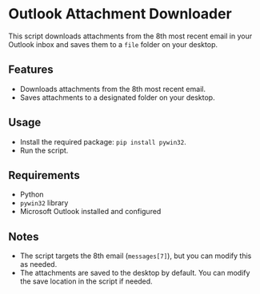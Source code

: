 # Outlook Attachment Downloader

This script downloads attachments from the 8th most recent email in your Outlook inbox and saves them to a `file` folder on your desktop.

## Features
- Downloads attachments from the 8th most recent email.
- Saves attachments to a designated folder on your desktop.

## Usage
- Install the required package: `pip install pywin32`.
- Run the script. 

## Requirements
- Python
- `pywin32` library
- Microsoft Outlook installed and configured

## Notes
- The script targets the 8th email (`messages[7]`), but you can modify this as needed.
- The attachments are saved to the desktop by default. You can modify the save location in the script if needed.
